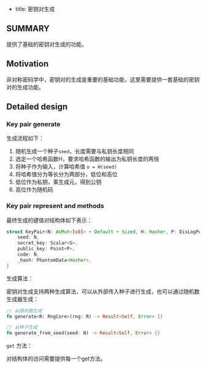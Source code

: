 - title: 密钥对生成

## SUMMARY

提供了基础的密钥对生成的功能。

## Motivation

非对称密码学中，密钥对的生成是重要的基础功能，这里需要提供一套基础的密钥对的生成功能。

## Detailed design

### Key pair generate

生成流程如下：

1. 随机生成一个种子`seed`，长度需要与私钥长度相同
2. 选定一个哈希函数H，要求哈希函数的输出为私钥长度的两倍
3. 将种子作为输入，计算哈希值 `o = H(seed)`
4. 将哈希值分为等长分为两部分，低位和高位
5. 低位作为私钥，乘生成元，得到公钥
6. 高位作为随机码

### Key pair represent and methods

最终生成的键值对结构体如下表示：

```rust
struct KeyPair<N: AsMut<[u8]> + Default + Sized, H: Hasher, P: DisLogPoint, S: SclarNumber> {
	seed: N,
    secret_key: Scalar<S>,
    public_key: Point<P>,
    code: N,
    _hash: PhantomData<Hasher>,
}
```

生成算法：

密钥对生成支持两种生成算法，可以从外部传入种子进行生成，也可以通过随机数生成器生成：

```rust
// 从随机数生成
fn generate<R: RngCore>(rng: R) -> Result<Self, Error> {}

// 从种子生成
fn generate_from_seed(seed: N) -> Result<Self, Error> {}
```

`get` 方法：

对结构体的访问需要提供每一个get方法。

